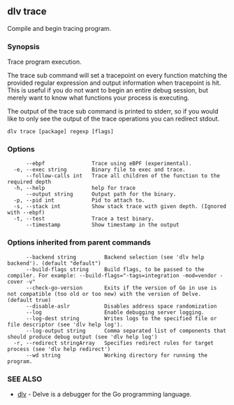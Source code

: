 ## dlv trace

Compile and begin tracing program.

### Synopsis

Trace program execution.

The trace sub command will set a tracepoint on every function matching the
provided regular expression and output information when tracepoint is hit.  This
is useful if you do not want to begin an entire debug session, but merely want
to know what functions your process is executing.

The output of the trace sub command is printed to stderr, so if you would like to
only see the output of the trace operations you can redirect stdout.

```
dlv trace [package] regexp [flags]
```

### Options

```
      --ebpf               Trace using eBPF (experimental).
  -e, --exec string        Binary file to exec and trace.
      --follow-calls int   Trace all children of the function to the required depth
  -h, --help               help for trace
      --output string      Output path for the binary.
  -p, --pid int            Pid to attach to.
  -s, --stack int          Show stack trace with given depth. (Ignored with --ebpf)
  -t, --test               Trace a test binary.
      --timestamp          Show timestamp in the output
```

### Options inherited from parent commands

```
      --backend string         Backend selection (see 'dlv help backend'). (default "default")
      --build-flags string     Build flags, to be passed to the compiler. For example: --build-flags="-tags=integration -mod=vendor -cover -v"
      --check-go-version       Exits if the version of Go in use is not compatible (too old or too new) with the version of Delve. (default true)
      --disable-aslr           Disables address space randomization
      --log                    Enable debugging server logging.
      --log-dest string        Writes logs to the specified file or file descriptor (see 'dlv help log').
      --log-output string      Comma separated list of components that should produce debug output (see 'dlv help log')
  -r, --redirect stringArray   Specifies redirect rules for target process (see 'dlv help redirect')
      --wd string              Working directory for running the program.
```

### SEE ALSO

* [dlv](dlv.md)	 - Delve is a debugger for the Go programming language.

